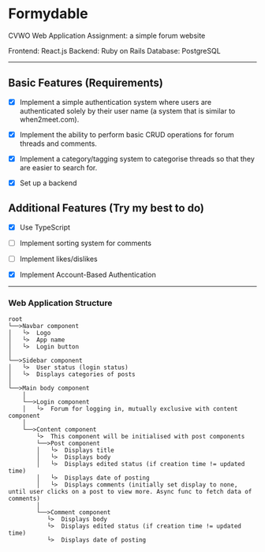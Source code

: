 # Formydable

CVWO Web Application Assignment: a simple forum website

Frontend: React.js
Backend: Ruby on Rails
Database: PostgreSQL

---

## Basic Features (Requirements)

- [x] Implement a simple authentication system where users are authenticated solely by their user name (a system that is similar to when2meet.com).

- [x] Implement the ability to perform basic CRUD operations for forum threads and comments.

- [x] Implement a category/tagging system to categorise threads so that they are easier to search for.

- [x] Set up a backend

## Additional Features (Try my best to do)

- [x] Use TypeScript

- [ ] Implement sorting system for comments

- [ ] Implement likes/dislikes

- [x] Implement Account-Based Authentication

---

### Web Application Structure

```
root
└──>Navbar component
│   └>  Logo
│   └>  App name
│   └>  Login button
│
└──>Sidebar component
│   └>  User status (login status)
│   └>  Displays categories of posts
│
└──>Main body component
    │
    └──>Login component
    │   └>  Forum for logging in, mutually exclusive with content component
    │
    └──>Content component
        └>  This component will be initialised with post components
        └──>Post component
        │   └>  Displays title
        │   └>  Displays body
        │   └>  Displays edited status (if creation time != updated time)
        │   └>  Displays date of posting
        │   └>  Displays comments (initially set display to none, until user clicks on a post to view more. Async func to fetch data of comments)
        │
        └──>Comment component
           └>  Displays body
           └>  Displays edited status (if creation time != updated time)
           └>  Displays date of posting
```
